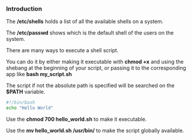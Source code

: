 ### Introduction

The **/etc/shells** holds a list of all the available shells on a system.

The **/etc/passwd** shows which is the default shell of the users on the system.

There are many ways to execute a shell script.

You can do it by either making it executable with **chmod +x** and using the shebang at the beginning of your script, or passing it to the corresponding app like **bash my_script.sh**

The script if not the absolute path is specified will be searched on the **$PATH** variable.

``` bash
#!/bin/bash
echo "Hello World"
```

Use the **chmod 700 hello_world.sh** to make it executable.

Use the **mv hello_world.sh /usr/bin/** to make the script globally available. 
